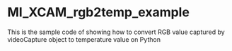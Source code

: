 # MI_XCAM_rgb2temp_example
This is the sample code of showing how to convert RGB value captured by videoCapture object to temperature value on Python
